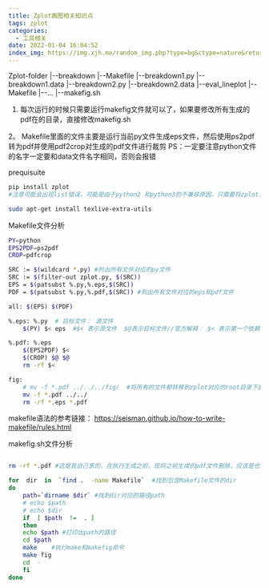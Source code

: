 ```yaml
---
title: Zplot画图相关知识点
tags: zplot
categories:
  - 工具相关
date: 2022-01-04 16:04:52
index_img: https://img.xjh.me/random_img.php?type=bg&ctype=nature&return=302
---
```



Zplot-folder
|--breakdown
    |--Makefile
    |--breakdown1.py
    |--breakdown1.data
    |--breakdown2.py
    |--breakdown2.data
|--eval_lineplot
    |--Makefile
|--...
|--makefig.sh

1. 每次运行的时候只需要运行makefig文件就可以了，如果要修改所有生成的pdf在的目录，直接修改makefig.sh

2。 Makefile里面的文件主要是运行当前py文件生成eps文件，然后使用ps2pdf转为pdf并使用pdf2crop对生成的pdf文件进行裁剪
PS：一定要注意python文件的名字一定要和data文件名字相同，否则会报错


prequisuite

```bash
pip install zplot 
#注意可能会出现list错误，可能是由于python2 和python3的不兼容原因，只需要将zplot.py里面的ListType改为list就可以了

sudo apt-get install texlive-extra-utils  
```

Makefile文件分析
```bash
PY=python
EPS2PDF=ps2pdf
CROP=pdfcrop

SRC := $(wildcard *.py) #列出所有文件对应的py文件
SRC := $(filter-out zplot.py, $(SRC))
EPS = $(patsubst %.py,%.eps,$(SRC))
PDF = $(patsubst %.py,%.pdf,$(SRC)) #列出所有文件对应的eps和pdf文件

all: $(EPS) $(PDF)

%.eps: %.py  # 目标文件： 源文件
	$(PY) $< eps  #$< 表示源文件  $@表示目标文件//官方解释： $< 表示第一个依赖文件， $@ 表示目标集

%.pdf: %.eps
	$(EPS2PDF) $<
	$(CROP) $@ $@
	rm -rf $<

fig:
	# mv -f *.pdf ../../../fig/	 #将所有的文件都转移到zplot对应的root目录下面
	mv -f *.pdf ../../
	rm -rf *.eps *.pdf
```
makefile语法的参考链接： https://seisman.github.io/how-to-write-makefile/rules.html 


makefig.sh文件分析
```bash

rm -rf *.pdf #这是我自己家的，在执行生成之前，现将之前生成的pdf文件删除，应该是也不用

for  dir  in  `find .  -name Makefile`  #找到包含Makefile文件的dir
do
	path=`dirname $dir` #找到dir对应的路径path
    # echo $path
    # echo $dir
	if  [ $path  !=  . ]
	then
	echo $path #打印出path的路径
	cd $path  
	make    #执行make和makefig命令
	make fig
	cd  -
	fi
done

```
